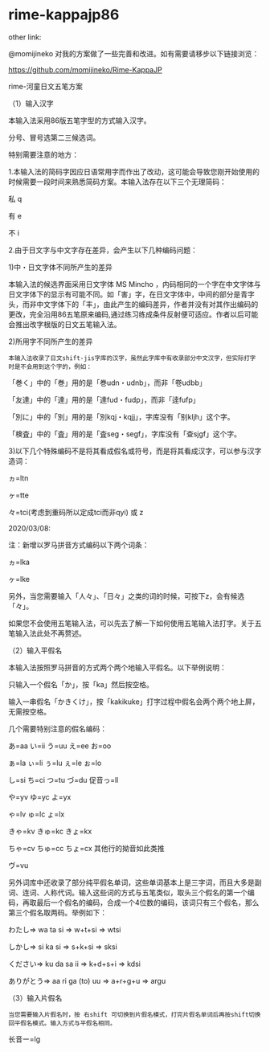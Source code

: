 # rime-kappajp86

other link:

@momijineko 对我的方案做了一些完善和改进。如有需要请移步以下链接浏览：

https://github.com/momijineko/Rime-KappaJP




rime-河童日文五笔方案

（1）输入汉字

本输入法采用86版五笔字型的方式输入汉字。

分号、冒号选第二三候选词。

特别需要注意的地方：

1.本输入法的简码字因应日语常用字而作出了改动，这可能会导致您刚开始使用的时候需要一段时间来熟悉简码方案。本输入法存在以下三个无理简码：

私   q

有   e

不   i

2.由于日文字与中文字存在差异，会产生以下几种编码问题：

1)中・日文字体不同所产生的差异

本输入法的候选界面采用日文字体 MS Mincho ，内码相同的一个字在中文字体与日文字体下的显示有可能不同。如「害」字，在日文字体中，中间的部分是青字头，而非中文字体下的「丰」，由此产生的编码差异，作者并没有对其作出编码的更改，完全沿用86五笔原来编码,通过练习练成条件反射便可适应。作者以后可能会推出改字根版的日文五笔输入法。

2)所用字不同所产生的差异

    本输入法收录了日文shift-jis字库的汉字，虽然此字库中有收录部分中文汉字，但实际打字时是不会用到这个字的，例如：

「巻く」中的「巻」用的是「巻udn・udnb」，而非「卷udbb」

「友達」中的「達」用的是「達fud・fudp」，而非「逹fufp」

「別に」中的「別」用的是「別kqj・kqjj」，字库没有「别kljh」这个字。

「検査」中的「査」用的是「査seg・segf」，字库没有「查sjgf」这个字。

3)以下几个特殊编码不是将其看成假名或符号，而是将其看成汉字，可以参与汉字造词：

ヵ=ltn

ヶ=tte

々=tci(考虑到重码所以定成tci而非qyi) 或 z


2020/03/08:

注：新增以罗马拼音方式编码以下两个词条：

ヵ=lka

ヶ=lke


另外，当您需要输入「人々」、「日々」之类的词的时候，可按下z，会有候选「々」。

如果您不会使用五笔输入法，可以先去了解一下如何使用五笔输入法打字。关于五笔输入法此处不再赘述。

 

（2）输入平假名

本输入法按照罗马拼音的方式两个两个地输入平假名。以下举例说明：

只输入一个假名「か」，按「ka」然后按空格。

输入一串假名「かきくけ」，按「kakikuke」打字过程中假名会两个两个地上屏，无需按空格。

几个需要特别注意的假名编码：

あ=aa   い=ii   う=uu   え=ee   お=oo

ぁ=la   ぃ=li   ぅ=lu   ぇ=le   ぉ=lo

し=si   ち=ci   つ=tu   づ=du   促音っ=ll

や=yv   ゆ=yc   よ=yx

ゃ=lv   ゅ=lc   ょ=lx

きゃ=kv   きゅ=kc   きょ=kx

ちゃ=cv   ちゅ=cc   ちょ=cx   其他行的拗音如此类推

ヴ=vu

另外词库中还收录了部分纯平假名单词，这些单词基本上是三字词，而且大多是副词、连词、人称代词。输入这些词的方式与五笔类似，取头三个假名的第一个编码，再取最后一个假名的编码，合成一个4位数的编码，该词只有三个假名，那么第三个假名取两码。举例如下：

わたし=> wa ta si => w+t+si => wtsi

しかし=> si ka si => s+k+si => sksi

ください=> ku da sa ii => k+d+s+i => kdsi

ありがとう=> aa ri ga (to) uu => a+r+g+u => argu

（3）输入片假名

    当您需要输入片假名时，按 右shift 可切换到片假名模式，打完片假名单词后再按shift切换回平假名模式。输入方式与平假名相同。

   长音ー=lg

